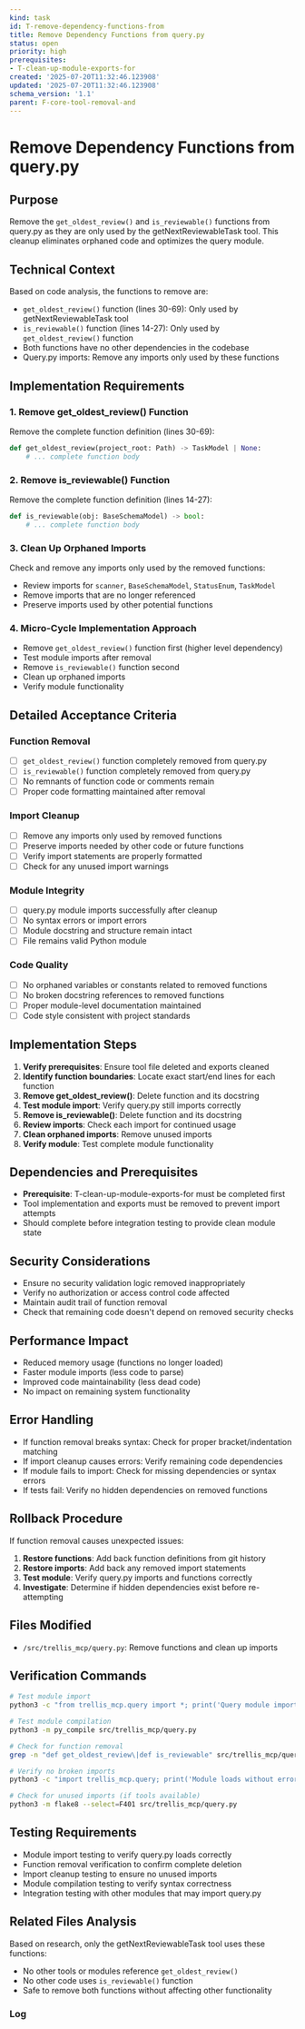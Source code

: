 ```yaml
---
kind: task
id: T-remove-dependency-functions-from
title: Remove Dependency Functions from query.py
status: open
priority: high
prerequisites:
- T-clean-up-module-exports-for
created: '2025-07-20T11:32:46.123908'
updated: '2025-07-20T11:32:46.123908'
schema_version: '1.1'
parent: F-core-tool-removal-and
---
```

# Remove Dependency Functions from query.py

## Purpose
Remove the `get_oldest_review()` and `is_reviewable()` functions from query.py as they are only used by the getNextReviewableTask tool. This cleanup eliminates orphaned code and optimizes the query module.

## Technical Context
Based on code analysis, the functions to remove are:
- `get_oldest_review()` function (lines 30-69): Only used by getNextReviewableTask tool
- `is_reviewable()` function (lines 14-27): Only used by `get_oldest_review()` function
- Both functions have no other dependencies in the codebase
- Query.py imports: Remove any imports only used by these functions

## Implementation Requirements

### 1. Remove get_oldest_review() Function
Remove the complete function definition (lines 30-69):
```python
def get_oldest_review(project_root: Path) -> TaskModel | None:
    # ... complete function body
```

### 2. Remove is_reviewable() Function  
Remove the complete function definition (lines 14-27):
```python
def is_reviewable(obj: BaseSchemaModel) -> bool:
    # ... complete function body
```

### 3. Clean Up Orphaned Imports
Check and remove any imports only used by the removed functions:
- Review imports for `scanner`, `BaseSchemaModel`, `StatusEnum`, `TaskModel`
- Remove imports that are no longer referenced
- Preserve imports used by other potential functions

### 4. Micro-Cycle Implementation Approach
- Remove `get_oldest_review()` function first (higher level dependency)
- Test module imports after removal
- Remove `is_reviewable()` function second
- Clean up orphaned imports
- Verify module functionality

## Detailed Acceptance Criteria

### Function Removal
- [ ] `get_oldest_review()` function completely removed from query.py
- [ ] `is_reviewable()` function completely removed from query.py
- [ ] No remnants of function code or comments remain
- [ ] Proper code formatting maintained after removal

### Import Cleanup
- [ ] Remove any imports only used by removed functions
- [ ] Preserve imports needed by other code or future functions
- [ ] Verify import statements are properly formatted
- [ ] Check for any unused import warnings

### Module Integrity
- [ ] query.py module imports successfully after cleanup
- [ ] No syntax errors or import errors
- [ ] Module docstring and structure remain intact
- [ ] File remains valid Python module

### Code Quality
- [ ] No orphaned variables or constants related to removed functions
- [ ] No broken docstring references to removed functions
- [ ] Proper module-level documentation maintained
- [ ] Code style consistent with project standards

## Implementation Steps

1. **Verify prerequisites**: Ensure tool file deleted and exports cleaned
2. **Identify function boundaries**: Locate exact start/end lines for each function
3. **Remove get_oldest_review()**: Delete function and its docstring
4. **Test module import**: Verify query.py still imports correctly
5. **Remove is_reviewable()**: Delete function and its docstring
6. **Review imports**: Check each import for continued usage
7. **Clean orphaned imports**: Remove unused imports
8. **Verify module**: Test complete module functionality

## Dependencies and Prerequisites
- **Prerequisite**: T-clean-up-module-exports-for must be completed first
- Tool implementation and exports must be removed to prevent import attempts
- Should complete before integration testing to provide clean module state

## Security Considerations
- Ensure no security validation logic removed inappropriately
- Verify no authorization or access control code affected
- Maintain audit trail of function removal
- Check that remaining code doesn't depend on removed security checks

## Performance Impact
- Reduced memory usage (functions no longer loaded)
- Faster module imports (less code to parse)
- Improved code maintainability (less dead code)
- No impact on remaining system functionality

## Error Handling
- If function removal breaks syntax: Check for proper bracket/indentation matching
- If import cleanup causes errors: Verify remaining code dependencies
- If module fails to import: Check for missing dependencies or syntax errors
- If tests fail: Verify no hidden dependencies on removed functions

## Rollback Procedure
If function removal causes unexpected issues:
1. **Restore functions**: Add back function definitions from git history
2. **Restore imports**: Add back any removed import statements
3. **Test module**: Verify query.py imports and functions correctly
4. **Investigate**: Determine if hidden dependencies exist before re-attempting

## Files Modified
- `/src/trellis_mcp/query.py`: Remove functions and clean up imports

## Verification Commands
```bash
# Test module import
python3 -c "from trellis_mcp.query import *; print('Query module imports successfully')"

# Test module compilation
python3 -m py_compile src/trellis_mcp/query.py

# Check for function removal
grep -n "def get_oldest_review\|def is_reviewable" src/trellis_mcp/query.py || echo "Functions successfully removed"

# Verify no broken imports
python3 -c "import trellis_mcp.query; print('Module loads without errors')"

# Check for unused imports (if tools available)
python3 -m flake8 --select=F401 src/trellis_mcp/query.py
```

## Testing Requirements
- Module import testing to verify query.py loads correctly
- Function removal verification to confirm complete deletion
- Import cleanup testing to ensure no unused imports
- Module compilation testing to verify syntax correctness
- Integration testing with other modules that may import query.py

## Related Files Analysis
Based on research, only the getNextReviewableTask tool uses these functions:
- No other tools or modules reference `get_oldest_review()`  
- No other code uses `is_reviewable()` function
- Safe to remove both functions without affecting other functionality

### Log

